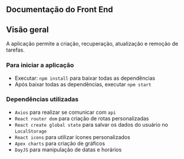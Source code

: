 ## Documentação do Front End

## Visão geral

A aplicação permite a criação, recuperação, atualização e remoção de tarefas.

### Para iniciar a aplicação

- Executar: `npm install` para baixar todas as dependências
- Após baixar todas as dependências, executar `npm start`

### Dependências utilizadas

- `Axios` para realizar se comunicar com `api`
- `React router dom` para criação de rotas personalizadas
- `React create global state` para salvar os dados do usuário no `LocalStorage`
- `React icons` para utilizar ícones personalizados
- `Apex charts` para criação de gráficos
- `DayJS` para manipulação de datas e horários
